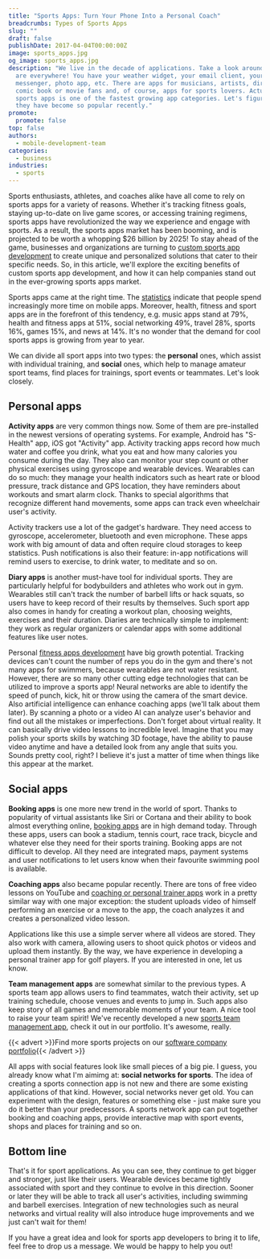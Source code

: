 ```yaml
---
title: "Sports Apps: Turn Your Phone Into a Personal Coach"
breadcrumbs: Types of Sports Apps
slug: ""
draft: false
publishDate: 2017-04-04T00:00:00Z
image: sports_apps.jpg
og_image: sports_apps.jpg
description: "We live in the decade of applications. Take a look around: apps
  are everywhere! You have your weather widget, your email client, your
  messenger, photo app, etc. There are apps for musicians, artists, directors,
  comic book or movie fans and, of course, apps for sports lovers. Actually,
  sports apps is one of the fastest growing app categories. Let's figure out why
  they have become so popular recently."
promote:
  promote: false
top: false
authors:
  - mobile-development-team
categories:
  - business
industries:
  - sports
---
```

Sports enthusiasts, athletes, and coaches alike have all come to rely on sports apps for a variety of reasons. Whether it's tracking fitness goals, staying up-to-date on live game scores, or accessing training regimens, sports apps have revolutionized the way we experience and engage with sports. As a result, the sports apps market has been booming, and is projected to be worth a whopping $26 billion by 2025! To stay ahead of the game, businesses and organizations are turning to <a href="https://anadea.info/solutions/sports-app-development" target="_blank">custom sports app development</a> to create unique and personalized solutions that cater to their specific needs. So, in this article, we'll explore the exciting benefits of custom sports app development, and how it can help companies stand out in the ever-growing sports apps market.

Sports apps came at the right time. The <a href="http://www.business2community.com/mobile-apps/2017-mobile-app-market-statistics-trends-analysis-01750346#1okJCeLEhgfTiDt8.97" rel="nofollow" target="_blank">statistics</a> indicate that people spend increasingly more time on mobile apps. Moreover, health, fitness and sport apps are in the forefront of this tendency, e.g. music apps stand at 79%, health and fitness apps at 51%, social networking 49%, travel 28%, sports 16%, games 15%, and news at 14%. It's no wonder that the demand for cool sports apps is growing from year to year.

We can divide all sport apps into two types: the **personal** ones, which assist with individual training, and **social** ones, which help to manage amateur sport teams, find places for trainings, sport events or teammates. Let's look closely.

## Personal apps

**Activity apps** are very common things now. Some of them are pre-installed in the newest versions of operating systems. For example, Android has "S-Health" app, iOS got "Activity" app. Activity tracking apps record how much water and coffee you drink, what you eat and how many calories you consume during the day. They also can monitor your step count or other physical exercises using gyroscope and wearable devices. Wearables can do so much: they manage your health indicators such as heart rate or blood pressure, track distance and GPS location, they have reminders about workouts and smart alarm clock. Thanks to special algorithms that recognize different hand movements, some apps can track even wheelchair user's activity.

Activity trackers use a lot of the gadget's hardware. They need access to gyroscope, accelerometer, bluetooth and even microphone. These apps work with big amount of data and often require cloud storages to keep statistics. Push notifications is also their feature: in-app notifications will remind users to exercise, to drink water, to meditate and so on.

**Diary apps** is another must-have tool for individual sports. They are particularly helpful for bodybuilders and athletes who work out in gym. Wearables still can't track the number of barbell lifts or hack squats, so users have to keep record of their results by themselves. Such sport app also comes in handy for creating a workout plan, choosing weights, exercises and their duration. Diaries are technically simple to implement: they work as regular organizers or calendar apps with some additional features like user notes.

Personal <a href="https://anadea.info/solutions/sports-app-development/fitness-app-development">fitness apps development</a> have big growth potential. Tracking devices can't count the number of reps you do in the gym and there's not many apps for swimmers, because wearables are not water resistant. However, there are so many other cutting edge technologies that can be utilized to improve a sports app! Neural networks are able to identify the speed of punch, kick, hit or throw using the camera of the smart device. Also artificial intelligence can enhance coaching apps (we'll talk about them later). By scanning a photo or a video AI can analyze user's behavior and find out all the mistakes or imperfections. Don't forget about virtual reality. It can basically drive video lessons to incredible level. Imagine that you may polish your sports skills by watching 3D footage, have the ability to pause video anytime and have a detailed look from any angle that suits you. Sounds pretty cool, right? I believe it's just a matter of time when things like this appear at the market.

## Social apps

**Booking apps** is one more new trend in the world of sport. Thanks to popularity of virtual assistants like Siri or Cortana and their ability to book almost everything online, [booking apps](/projects/plei) are in high demand today. Through these apps, users can book a stadium, tennis court, race track, bicycle and whatever else they need for their sports training. Booking apps are not difficult to develop. All they need are integrated maps, payment systems and user notifications to let users know when their favourite swimming pool is available.

**Coaching apps** also became popular recently. There are tons of free video lessons on YouTube and [coaching or personal trainer apps](/projects/sports-coaching-app) work in a pretty similar way with one major exception: the student uploads video of himself performing an exercise or a move to the app, the coach analyzes it and creates a personalized video lesson.

Applications like this use a simple server where all videos are stored. They also work with camera, allowing users to shoot quick photos or videos and upload them instantly. By the way, we have experience in developing a personal trainer app for golf players. If you are interested in one, let us know.

**Team management apps** are somewhat similar to the previous types. A sports team app allows users to find teammates, watch their activity, set up training schedule, choose venues and events to jump in. Such apps also keep story of all games and memorable moments of your team. A nice tool to raise your team spirit! We've recently developed a new [sports team management app](https://anadea.info/projects/online-platform-for-team-sports), check it out in our portfolio. It's awesome, really.

{{< advert >}}Find more sports projects on our <a href="https://anadea.info/projects#sports">software company portfolio</a>{{< /advert >}}

All apps with social features look like small pieces of a big pie. I guess, you already know what I'm aimimg at: **social networks for sports**. The idea of creating a sports connection app is not new and there are some existing applications of that kind. However, social networks never get old. You can experiment with the design, features or something else - just make sure you do it better than your predecessors. A sports network app can put together booking and coaching apps, provide interactive map with sport events, shops and places for training and so on.

## Bottom line

That's it for sport applications. As you can see, they continue to get bigger and stronger, just like their users. Wearable devices became tightly associated with sport and they continue to evolve in this direction. Sooner or later they will be able to track all user's activities, including swimming and barbell exercises. Integration of new technologies such as neural networks and virtual reality will also introduce huge improvements and we just can't wait for them!

If you have a great idea and look for sports app developers to bring it to life, feel free to drop us a message. We would be happy to help you out!
